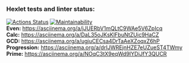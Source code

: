 ### Hexlet tests and linter status:
[![Actions Status](https://github.com/4l3xT4lk3r/java-project-61/workflows/hexlet-check/badge.svg)](https://github.com/4l3xT4lk3r/java-project-61/actions)
[![Maintainability](https://api.codeclimate.com/v1/badges/6595f1565eebc72570ab/maintainability)](https://codeclimate.com/github/4l3xT4lk3r/java-project-61/maintainability)  
**Even:** https://asciinema.org/a/jJUERbV1mQLtC9WAe5V6ZpIcq  
**Calc:** https://asciinema.org/a/DaL35oJKsKlFbuNtZUic9HaCZ  
**GCD:** https://asciinema.org/a/ugjuCECsa4DrTaAeXZoqxZ6hP  
**Progression:** https://asciinema.org/a/drIJWREjnHZE7eUZueST4TWmy  
**Prime:** https://asciinema.org/a/NOqC3tX9eqWd9IYDiJfY3QUCR